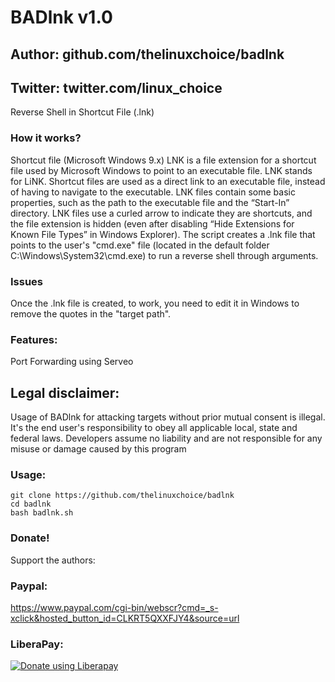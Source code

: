 # BADlnk v1.0
## Author: github.com/thelinuxchoice/badlnk
## Twitter: twitter.com/linux_choice

Reverse Shell in Shortcut File (.lnk)

### How it works?

Shortcut file (Microsoft Windows 9.x)
LNK is a file extension for a shortcut file used by Microsoft Windows to point to an executable file. LNK stands for LiNK. Shortcut files are used as a direct link to an executable file, instead of having to navigate to the executable. LNK files contain some basic properties, such as the path to the executable file and the “Start-In” directory. LNK files use a curled arrow to indicate they are shortcuts, and the file extension is hidden (even after disabling “Hide Extensions for Known File Types” in Windows Explorer).
The script creates a .lnk file that points to the user's "cmd.exe" file (located in the default folder C:\Windows\System32\cmd.exe) to run a reverse shell through arguments.

### Issues

Once the .lnk file is created, to work, you need to edit it in Windows to remove the quotes in the "target path".

### Features:
Port Forwarding using Serveo

## Legal disclaimer:

Usage of BADlnk for attacking targets without prior mutual consent is illegal. It's the end user's responsibility to obey all applicable local, state and federal laws. Developers assume no liability and are not responsible for any misuse or damage caused by this program 

### Usage:
```
git clone https://github.com/thelinuxchoice/badlnk
cd badlnk
bash badlnk.sh
```

### Donate!
Support the authors:
### Paypal:
https://www.paypal.com/cgi-bin/webscr?cmd=_s-xclick&hosted_button_id=CLKRT5QXXFJY4&source=url
### LiberaPay:
<noscript><a href="https://liberapay.com/thelinuxchoice/donate"><img alt="Donate using Liberapay" src="https://liberapay.com/assets/widgets/donate.svg"></a></noscript>
